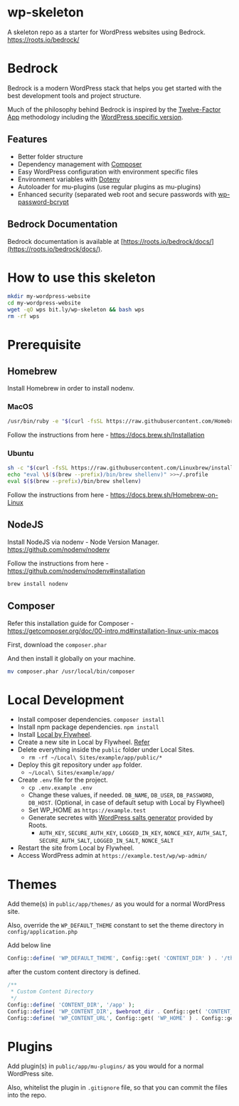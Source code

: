 # wp-skeleton
A skeleton repo as a starter for WordPress websites using Bedrock. https://roots.io/bedrock/

# Bedrock

Bedrock is a modern WordPress stack that helps you get started with the best development tools and project structure.

Much of the philosophy behind Bedrock is inspired by the [Twelve-Factor App](http://12factor.net/) methodology including the [WordPress specific version](https://roots.io/twelve-factor-wordpress/).

## Features

* Better folder structure
* Dependency management with [Composer](https://getcomposer.org)
* Easy WordPress configuration with environment specific files
* Environment variables with [Dotenv](https://github.com/vlucas/phpdotenv)
* Autoloader for mu-plugins (use regular plugins as mu-plugins)
* Enhanced security (separated web root and secure passwords with [wp-password-bcrypt](https://github.com/roots/wp-password-bcrypt)

## Bedrock Documentation

Bedrock documentation is available at [https://roots.io/bedrock/docs/](https://roots.io/bedrock/docs/).

# How to use this skeleton

```bash
mkdir my-wordpress-website
cd my-wordpress-website
wget -qO wps bit.ly/wp-skeleton && bash wps
rm -rf wps
```

# Prerequisite

## Homebrew

Install Homebrew in order to install nodenv.

### MacOS

```bash
/usr/bin/ruby -e "$(curl -fsSL https://raw.githubusercontent.com/Homebrew/install/master/install)"
```

Follow the instructions from here - https://docs.brew.sh/Installation

### Ubuntu

```bash
sh -c "$(curl -fsSL https://raw.githubusercontent.com/Linuxbrew/install/master/install.sh)"
echo "eval \$($(brew --prefix)/bin/brew shellenv)" >>~/.profile
eval $($(brew --prefix)/bin/brew shellenv)
```

Follow the instructions from here - https://docs.brew.sh/Homebrew-on-Linux

## NodeJS

Install NodeJS via nodenv - Node Version Manager. https://github.com/nodenv/nodenv

Follow the instructions from here - https://github.com/nodenv/nodenv#installation

```bash
brew install nodenv
```

## Composer

Refer this installation guide for Composer - https://getcomposer.org/doc/00-intro.md#installation-linux-unix-macos

First, download the `composer.phar`

And then install it globally on your machine.

```bash
mv composer.phar /usr/local/bin/composer
```

# Local Development

- Install composer dependencies. `composer install`
- Install npm package dependencies. `npm install`
- Install [Local by Flywheel](https://localbyflywheel.com/).
- Create a new site in Local by Flywheel. [Refer](https://roots.io/guides/local-bedrock-development-with-local-by-flywheel/)
- Delete everything inside the `public` folder under Local Sites.
	- `rm -rf ~/Local\ Sites/example/app/public/*`
- Deploy this git repository under `app` folder.
	- `~/Local\ Sites/example/app/`
- Create `.env` file for the project.
	- `cp .env.example .env`
	- Change these values, if needed. `DB_NAME`, `DB_USER`, `DB_PASSWORD`, `DB_HOST`. (Optional, in case of default setup with Local by Flywheel)
	- Set WP_HOME as `https://example.test`
	- Generate secretes with [WordPress salts generator](https://roots.io/salts.html) provided by Roots.
		- `AUTH_KEY`, `SECURE_AUTH_KEY`, `LOGGED_IN_KEY`, `NONCE_KEY`, `AUTH_SALT`, `SECURE_AUTH_SALT`, `LOGGED_IN_SALT`, `NONCE_SALT`
- Restart the site from Local by Flywheel.
- Access WordPress admin at `https://example.test/wp/wp-admin/`

# Themes

Add theme(s) in `public/app/themes/` as you would for a normal WordPress site.

Also, override the `WP_DEFAULT_THEME` constant to set the theme directory in `config/application.php`

Add below line

```php
Config::define( 'WP_DEFAULT_THEME', Config::get( 'CONTENT_DIR' ) . '/themes' );
```

after the custom content directory is defined.

```php
/**
 * Custom Content Directory
 */
Config::define( 'CONTENT_DIR', '/app' );
Config::define( 'WP_CONTENT_DIR', $webroot_dir . Config::get( 'CONTENT_DIR' ) );
Config::define( 'WP_CONTENT_URL', Config::get( 'WP_HOME' ) . Config::get( 'CONTENT_DIR' ) );
```

# Plugins

Add plugin(s) in `public/app/mu-plugins/` as you would for a normal WordPress site.

Also, whitelist the plugin in `.gitignore` file, so that you can commit the files into the repo.
